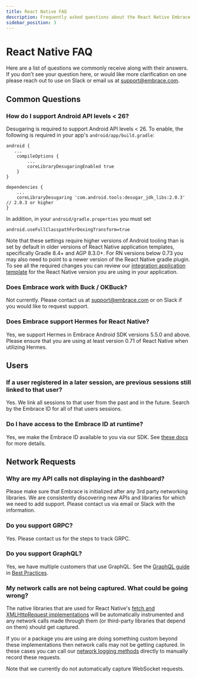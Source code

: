 ```yaml
---
title: React Native FAQ
description: Frequently asked questions about the React Native Embrace SDK
sidebar_position: 3
---
```


# React Native FAQ

Here are a list of questions we commonly receive along with their answers.
If you don't see your question here, or would like more clarification on one please reach out to use on Slack
or email us at [support@embrace.com](mailto:support@embrace.com).

## Common Questions

### **How do I support Android API levels < 26?**

Desugaring is required to support Android API levels < 26. To enable, the following is required in your app's
`android/app/build.gradle`:

```
android {
   ...  
    compileOptions {
        ...
        coreLibraryDesugaringEnabled true   
    }
}

dependencies {
    ...
    coreLibraryDesugaring 'com.android.tools:desugar_jdk_libs:2.0.3' // 2.0.3 or higher
}
```

In addition, in your `android/gradle.properties` you must set

```
android.useFullClasspathForDexingTransform=true
```

Note that these settings require higher versions of Android tooling than is set by default in older versions of React
Native application templates, specifically Gradle 8.4+ and AGP 8.3.0+. For RN versions below 0.73 you may also need to point
to a newer version of the React Native gradle plugin. To see all the required changes you can review our
[integration application template](https://github.com/embrace-io/embrace-react-native-sdk/tree/main/integration-tests/templates)
for the React Native version you are using in your application.

### **Does Embrace work with Buck / OKBuck?**

Not currently. Please contact us at [support@embrace.com](mailto:support@embrace.com) or on Slack if you would like to request support.

### **Does Embrace support Hermes for React Native?**

Yes, we support Hermes in Embrace Android SDK versions 5.5.0 and above. Please ensure that you are using at least version 0.71 of React Native when utilizing Hermes.


## Users

### **If a user registered in a later session, are previous sessions still linked to that user?**

Yes. We link all sessions to that user from the past and in the future. Search by the Embrace ID for all of that users sessions.

### **Do I have access to the Embrace ID at runtime?**

Yes, we make the Embrace ID available to you via our SDK. See [these docs](/react-native/features/session-metadata/#current-device-id) for more details.

## Network Requests

### **Why are my API calls not displaying in the dashboard?**

Please make sure that Embrace is initialized after any 3rd party networking libraries.
We are consistently discovering new APIs and libraries for which we need to add support.
Please contact us via email or Slack with the information.

### **Do you support GRPC?**

Yes. Please contact us for the steps to track GRPC.

### **Do you support GraphQL?**

Yes, we have multiple customers that use GraphQL. See the [GraphQL guide](/best-practices/graphql) in [Best Practices](/best-practices).

### **My network calls are not being captured. What could be going wrong?**

The native libraries that are used for React Native's [fetch and XMLHttpRequest implementations](https://reactnative.dev/docs/network)
will be automatically instrumented and any network calls made through them (or third-party libraries that depend on them)
should get captured.

If you or a package you are using are doing something custom beyond these implementations then network calls may not be
getting captured. In these cases you can call our [network logging methods](https://github.com/embrace-io/embrace-react-native-sdk/blob/main/packages/core/src/api/network.ts)
directly to manually record these requests.

Note that we currently do not automatically capture WebSocket requests.
